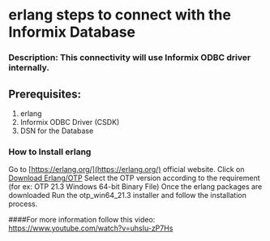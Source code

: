 # erlang steps to connect with the Informix Database

### Description: This connectivity will use Informix ODBC driver internally.

## Prerequisites:
1) erlang
2) Informix ODBC Driver (CSDK)
3) DSN for the Database

### How to Install **erlang**
Go to [https://erlang.org/](https://erlang.org/) official website.
Click on [Download Erlang/OTP](https://www.erlang.org/downloads)
Select the OTP version according to the requirement (for ex: OTP 21.3 Windows 64-bit Binary File)
Once the erlang packages are downloaded
Run the otp_win64_21.3 installer and follow the installation process.


####For more information follow this video:
https://www.youtube.com/watch?v=uhsIu-zP7Hs